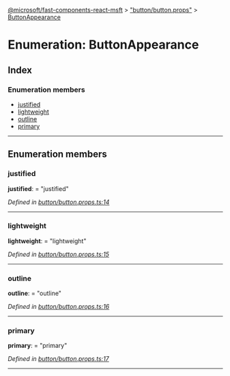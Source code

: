 [@microsoft/fast-components-react-msft](../README.md) > ["button/button.props"](../modules/_button_button_props_.md) > [ButtonAppearance](../enums/_button_button_props_.buttonappearance.md)

# Enumeration: ButtonAppearance

## Index

### Enumeration members

* [justified](_button_button_props_.buttonappearance.md#justified)
* [lightweight](_button_button_props_.buttonappearance.md#lightweight)
* [outline](_button_button_props_.buttonappearance.md#outline)
* [primary](_button_button_props_.buttonappearance.md#primary)

---

## Enumeration members

<a id="justified"></a>

###  justified

**justified**:  = "justified"

*Defined in [button/button.props.ts:14](https://github.com/Microsoft/fast-dna/blob/164dd3ca/packages/fast-components-react-msft/src/button/button.props.ts#L14)*

___
<a id="lightweight"></a>

###  lightweight

**lightweight**:  = "lightweight"

*Defined in [button/button.props.ts:15](https://github.com/Microsoft/fast-dna/blob/164dd3ca/packages/fast-components-react-msft/src/button/button.props.ts#L15)*

___
<a id="outline"></a>

###  outline

**outline**:  = "outline"

*Defined in [button/button.props.ts:16](https://github.com/Microsoft/fast-dna/blob/164dd3ca/packages/fast-components-react-msft/src/button/button.props.ts#L16)*

___
<a id="primary"></a>

###  primary

**primary**:  = "primary"

*Defined in [button/button.props.ts:17](https://github.com/Microsoft/fast-dna/blob/164dd3ca/packages/fast-components-react-msft/src/button/button.props.ts#L17)*

___

